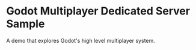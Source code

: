 # Godot Multiplayer Dedicated Server Sample
A demo that explores Godot's high level multiplayer system.
